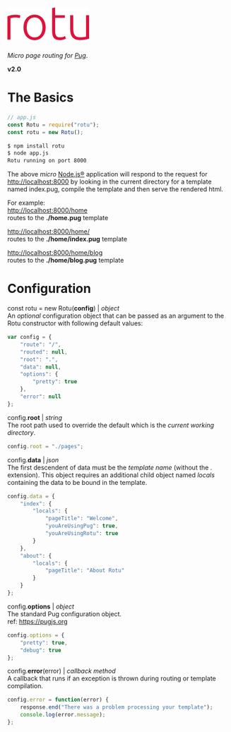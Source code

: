 
# [![Rotu](./rotu.png)](https://www.npmjs.com/package/rotu)  
_Micro page routing for [Pug](https://pugjs.org)_.

**v2.0**

# The Basics

```javascript
// app.js
const Rotu = require("rotu");
const rotu = new Rotu();
```

```bash
$ npm install rotu
$ node app.js
Rotu running on port 8000
```

The above _micro_ [Node.js&reg;](https://nodejs.org) application will respond to the request for [http://localhost:8000](http://localhost:8000) by looking in the current directory for a template named index.pug, compile the template and then serve the rendered html.

For example:  
[http://localhost:8000/home](http://localhost:8000/home)  
routes to the **./home.pug** template

[http://localhost:8000/home/](http://localhost:8000/home/)   
routes to the **./home/index.pug** template

[http://localhost:8000/home/blog](http://localhost:8000/home/blog)  
routes to the **./home/blog.pug** template

# Configuration

const rotu = new Rotu(**config**) | _object_  
An _optional_ configuration object that can be passed as an argument to the Rotu constructor with following default values:  
```javascript
var config = {
    "route": "/",
    "routed": null,
    "root": ".",
    "data": null,
    "options": {
        "pretty": true
    },
    "error": null
};
```

config.**root** | _string_  
The root path used to override the default which is the _current working directory_.

```javascript
config.root = "./pages";
```

config.**data** | _json_  
The first descendent of data must be the  _template name_ (without the . extension). This object requires an additional child object named _locals_ containing the data to be bound in the  template.

```javascript
config.data = {
    "index": {
        "locals": {
            "pageTitle": "Welcome",
            "youAreUsingPug": true,
            "youAreUsingRotu": true
        }
    },
    "about": {
        "locals": {
            "pageTitle": "About Rotu"
        }
    }
};
```

config.**options** | _object_  
The standard Pug configuration object.  
ref: https://pugjs.org

```javascript
config.options = {
    "pretty": true,
    "debug": true
};
```
config.**error**(error) | _callback method_  
A callback that runs if an exception is thrown during routing or template compilation.

```javascript
config.error = function(error) {
    response.end("There was a problem processing your template");
    console.log(error.message);
};
```
